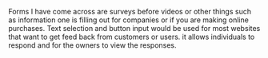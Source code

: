 Forms I have come across are surveys before videos or other things such as information one is filling out for companies or if you are making online purchases.
Text selection and button input would be used for most websites that want to get feed back from customers or users.  it allows individuals to respond and for the owners to view the responses.  
